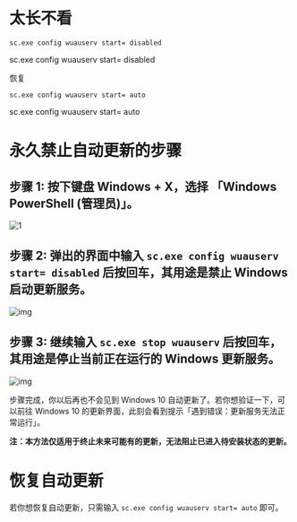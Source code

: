 # 太长不看

`sc.exe config wuauserv start= disabled`



sc.exe config wuauserv start= disabled



恢复



`sc.exe config wuauserv start= auto`



sc.exe config wuauserv start= auto


# 永久禁止自动更新的步骤

## **步骤 1:** 按下键盘 Windows + X，选择 「Windows PowerShell (管理员)」。

![1](https://cdn.jsdelivr.net/gh/Cccczzz007/pic@main/pictures/1.png)

## **步骤 2:** 弹出的界面中输入 `sc.exe config wuauserv start= disabled` 后按回车，其用途是禁止 Windows 启动更新服务。

![![img](..图像1-16487307602672.png)](https://cdn.jsdelivr.net/gh/Cccczzz007/pic@main/pictures/![img](..图像1-16487307602672.png).png)





## **步骤 3:** 继续输入 `sc.exe stop wuauserv` 后按回车，其用途是停止当前正在运行的 Windows 更新服务。



![![img](..图像1-16487307724554.png)](https://cdn.jsdelivr.net/gh/Cccczzz007/pic@main/pictures/![img](..图像1-16487307724554.png).png)



步骤完成，你以后再也不会见到 Windows 10 自动更新了。若你想验证一下，可以前往 Windows 10 的更新界面，此刻会看到提示「遇到错误：更新服务无法正常运行」。

**注：本方法仅适用于终止未来可能有的更新，无法阻止已进入待安装状态的更新。**



# 恢复自动更新

若你想恢复自动更新，只需输入 `sc.exe config wuauserv start= auto` 即可。






